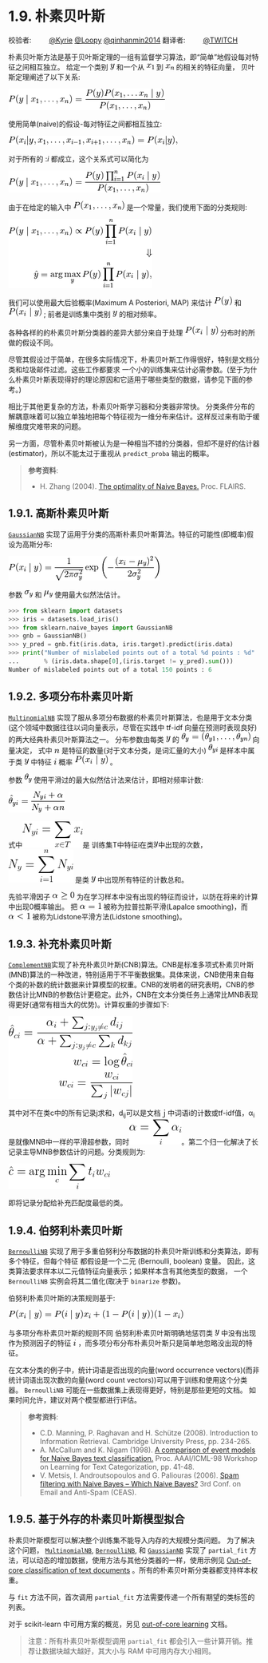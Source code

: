 # 1.9. 朴素贝叶斯

校验者:
        [@Kyrie](https://github.com/apachecn/scikit-learn-doc-zh)
        [@Loopy](https://github.com/loopyme)
        [@qinhanmin2014](https://github.com/qinhanmin2014)
翻译者:
        [@TWITCH](https://github.com/apachecn/scikit-learn-doc-zh)

朴素贝叶斯方法是基于贝叶斯定理的一组有监督学习算法，即“简单”地假设每对特征之间相互独立。 给定一个类别 ![y](img/0775c03fc710a24df297dedcec515aaf.jpg) 和一个从 ![x_1](img/f15b9946d9078749f894a78579dc6778.jpg) 到 ![x_n](img/14f6506599a88a5297ea712fa70eece4.jpg) 的相关的特征向量， 贝叶斯定理阐述了以下关系:


![P(y \mid x_1, \dots, x_n) = \frac{P(y) P(x_1, \dots x_n \mid y)}{P(x_1, \dots, x_n)}](img/32f500a4e2eba65727c1e003699dff90.jpg)


使用简单(naive)的假设-每对特征之间都相互独立:

![P(x_i | y, x_1, \dots, x_{i-1}, x_{i+1}, \dots, x_n) = P(x_i | y) ,](img/9fd83615429a9be9e5698d35bec8642a.jpg)

对于所有的 :*i* 都成立，这个关系式可以简化为


![P(y \mid x_1, \dots, x_n) = \frac{P(y) \prod_{i=1}^{n} P(x_i \mid y)}{P(x_1, \dots, x_n)}](img/1c12ea7ea179efd16ce513645034d41a.jpg)


由于在给定的输入中 ![P(x_1, \dots, x_n)](img/03dc262433e357325639af531c5bf70e.jpg) 是一个常量，我们使用下面的分类规则:


![P(y \mid x_1, \dots, x_n) \propto P(y) \prod_{i=1}^{n} P(x_i \mid y)\Downarrow\hat{y} = \arg\max_y P(y) \prod_{i=1}^{n} P(x_i \mid y),](img/983133e80141fbf289a10f379c11b34f.jpg)


我们可以使用最大后验概率(Maximum A Posteriori, MAP) 来估计 ![P(y)](img/d41288778c3d66bcae947c3078469126.jpg) 和 ![P(x_i \mid y)](img/db23fadfab6b660dbfa2934c4536beb1.jpg) ; 前者是训练集中类别 ![y](img/0775c03fc710a24df297dedcec515aaf.jpg) 的相对频率。

各种各样的的朴素贝叶斯分类器的差异大部分来自于处理 ![P(x_i \mid y)](img/db23fadfab6b660dbfa2934c4536beb1.jpg) 分布时的所做的假设不同。

尽管其假设过于简单，在很多实际情况下，朴素贝叶斯工作得很好，特别是文档分类和垃圾邮件过滤。这些工作都要求 一个小的训练集来估计必需参数。(至于为什么朴素贝叶斯表现得好的理论原因和它适用于哪些类型的数据，请参见下面的参考。)

相比于其他更复杂的方法，朴素贝叶斯学习器和分类器非常快。 分类条件分布的解耦意味着可以独立单独地把每个特征视为一维分布来估计。这样反过来有助于缓解维度灾难带来的问题。

另一方面，尽管朴素贝叶斯被认为是一种相当不错的分类器，但却不是好的估计器(estimator)，所以不能太过于重视从 `predict_proba` 输出的概率。

> **参考资料**:
>*   H. Zhang (2004). [The optimality of Naive Bayes.](http://www.cs.unb.ca/~hzhang/publications/FLAIRS04ZhangH.pdf) Proc. FLAIRS.

## 1.9.1. 高斯朴素贝叶斯

[`GaussianNB`](https://scikit-learn.org/stable/modules/generated/sklearn.naive_bayes.GaussianNB.html#sklearn.naive_bayes.GaussianNB "sklearn.naive_bayes.GaussianNB") 实现了运用于分类的高斯朴素贝叶斯算法。特征的可能性(即概率)假设为高斯分布:

![P(x_i \mid y) &= \frac{1}{\sqrt{2\pi\sigma^2_y}} \exp\left(-\frac{(x_i - \mu_y)^2}{2\sigma^2_y}\right)](img/92c470d884176abfcc29a5218ccf0aef.jpg)

参数 ![\sigma_y](img/abd232bd41a9d1b51021b788e2a82dd9.jpg) 和 ![\mu_y](img/1d57cc4e24d28b8283f98bda247d84e7.jpg) 使用最大似然法估计。

```py
>>> from sklearn import datasets
>>> iris = datasets.load_iris()
>>> from sklearn.naive_bayes import GaussianNB
>>> gnb = GaussianNB()
>>> y_pred = gnb.fit(iris.data, iris.target).predict(iris.data)
>>> print("Number of mislabeled points out of a total %d points : %d"
...       % (iris.data.shape[0],(iris.target != y_pred).sum()))
Number of mislabeled points out of a total 150 points : 6

```

## 1.9.2. 多项分布朴素贝叶斯

[`MultinomialNB`](https://scikit-learn.org/stable/modules/generated/sklearn.naive_bayes.MultinomialNB.html#sklearn.naive_bayes.MultinomialNB "sklearn.naive_bayes.MultinomialNB") 实现了服从多项分布数据的朴素贝叶斯算法，也是用于文本分类(这个领域中数据往往以词向量表示，尽管在实践中 tf-idf 向量在预测时表现良好)的两大经典朴素贝叶斯算法之一。 分布参数由每类 ![y](img/0775c03fc710a24df297dedcec515aaf.jpg) 的 ![\theta_y = (\theta_{y1},\ldots,\theta_{yn})](img/a25ab5d7faac5be22a6d242286376161.jpg) 向量决定， 式中 ![n](img/c87d9110f3d32ffa5fa08671e4af11fb.jpg) 是特征的数量(对于文本分类，是词汇量的大小) ![\theta_{yi}](img/860af894555b3d5f52e893bab6cafc11.jpg) 是样本中属于类 ![y](img/0775c03fc710a24df297dedcec515aaf.jpg) 中特征 ![i](img/43e13b580daefe5ba754b790dfbd216c.jpg) 概率 ![P(x_i \mid y)](img/db23fadfab6b660dbfa2934c4536beb1.jpg) 。

参数 ![\theta_y](img/bbdbd3f496f907578ff01cc798adde74.jpg) 使用平滑过的最大似然估计法来估计，即相对频率计数:

![\hat{\theta}_{yi} = \frac{ N_{yi} + \alpha}{N_y + \alpha n}](img/cb5a89fd247e8cbbea21b00a12d188e6.jpg)

式中![N_{yi} = \sum_{x \in T} x_i](img/bayes01.png)是 训练集T中特征i在类![y](img/0775c03fc710a24df297dedcec515aaf.jpg)中出现的次数，![N_{y} = \sum_{i=1}^{|T|} N_{yi}](img/bayes02.png) 是类 ![y](img/0775c03fc710a24df297dedcec515aaf.jpg) 中出现所有特征的计数总和。

先验平滑因子 ![\alpha \ge 0](img/43fc75930300610d8cb41a8d15899c15.jpg) 为在学习样本中没有出现的特征而设计，以防在将来的计算中出现0概率输出。 把 ![\alpha = 1](img/3e0dffeddefe6ba1e809bd9b6276c771.jpg) 被称为拉普拉斯平滑(Lapalce smoothing)，而 ![\alpha &lt; 1](img/8fe0d726b364f224c93e31cd3248a1f6.jpg) 被称为Lidstone平滑方法(Lidstone smoothing)。

## 1.9.3. 补充朴素贝叶斯

[`ComplementNB`](https://scikit-learn.org/stable/modules/generated/sklearn.naive_bayes.ComplementNB.html#sklearn.naive_bayes.ComplementNB)实现了补充朴素贝叶斯(CNB)算法。CNB是标准多项式朴素贝叶斯(MNB)算法的一种改进，特别适用于不平衡数据集。具体来说，CNB使用来自每个类的补数的统计数据来计算模型的权重。CNB的发明者的研究表明，CNB的参数估计比MNB的参数估计更稳定。此外，CNB在文本分类任务上通常比MNB表现得更好(通常有相当大的优势)。计算权重的步骤如下:

![\begin{align}\begin{aligned}\hat{\theta}_{ci} = \frac{\alpha_i + \sum_{j:y_j \neq c} d_{ij}}{\alpha + \sum_{j:y_j \neq c} \sum_{k} d_{kj}}\\w_{ci} = \log \hat{\theta}_{ci}\\w_{ci} = \frac{w_{ci}}{\sum_{j} |w_{cj}|}\end{aligned}\end{align}](img/bayse03.png)

其中对不在类c中的所有记录j求和，d<sub>ij</sub>可以是文档ｊ中词语i的计数或tf-idf值，α<sub>i</sub>是就像MNB中一样的平滑超参数，同时![\alpha = \sum_{i} \alpha_i](img/bayse04.png)。第二个归一化解决了长记录主导MNB参数估计的问题。分类规则为:

![\hat{c} = \arg\min_c \sum_{i} t_i w_{ci}](img/bayse05.png)

即将记录分配给补充匹配度最低的类。

## 1.9.4. 伯努利朴素贝叶斯

[`BernoulliNB`](https://scikit-learn.org/stable/modules/generated/sklearn.naive_bayes.BernoulliNB.html#sklearn.naive_bayes.BernoulliNB "sklearn.naive_bayes.BernoulliNB") 实现了用于多重伯努利分布数据的朴素贝叶斯训练和分类算法，即有多个特征，但每个特征 都假设是一个二元 (Bernoulli, boolean) 变量。 因此，这类算法要求样本以二元值特征向量表示；如果样本含有其他类型的数据， 一个 `BernoulliNB` 实例会将其二值化(取决于 `binarize` 参数)。

伯努利朴素贝叶斯的决策规则基于:

![P(x_i \mid y) = P(i \mid y) x_i + (1 - P(i \mid y)) (1 - x_i)](img/375fd0c32c15c4547b00ae36c0ec0a6a.jpg)

与多项分布朴素贝叶斯的规则不同 伯努利朴素贝叶斯明确地惩罚类 ![y](img/0775c03fc710a24df297dedcec515aaf.jpg) 中没有出现作为预测因子的特征 ![i](img/43e13b580daefe5ba754b790dfbd216c.jpg) ，而多项分布分布朴素贝叶斯只是简单地忽略没出现的特征。

在文本分类的例子中，统计词语是否出现的向量(word occurrence vectors)(而非统计词语出现次数的向量(word count vectors))可以用于训练和使用这个分类器。 `BernoulliNB` 可能在一些数据集上表现得更好，特别是那些更短的文档。 如果时间允许，建议对两个模型都进行评估。

> **参考资料**:
>*   C.D. Manning, P. Raghavan and H. Schütze (2008). Introduction to Information Retrieval. Cambridge University Press, pp. 234-265.
>*   A. McCallum and K. Nigam (1998). [A comparison of event models for Naive Bayes text classification.](http://citeseerx.ist.psu.edu/viewdoc/summary?doi=10.1.1.46.1529) Proc. AAAI/ICML-98 Workshop on Learning for Text Categorization, pp. 41-48.
>*   V. Metsis, I. Androutsopoulos and G. Paliouras (2006). [Spam filtering with Naive Bayes – Which Naive Bayes?](http://citeseerx.ist.psu.edu/viewdoc/summary?doi=10.1.1.61.5542) 3rd Conf. on Email and Anti-Spam (CEAS).

## 1.9.5. 基于外存的朴素贝叶斯模型拟合

朴素贝叶斯模型可以解决整个训练集不能导入内存的大规模分类问题。 为了解决这个问题， [`MultinomialNB`](https://scikit-learn.org/stable/modules/generated/sklearn.naive_bayes.MultinomialNB.html#sklearn.naive_bayes.MultinomialNB "sklearn.naive_bayes.MultinomialNB"), [`BernoulliNB`](https://scikit-learn.org/stable/modules/generated/sklearn.naive_bayes.BernoulliNB.html#sklearn.naive_bayes.BernoulliNB "sklearn.naive_bayes.BernoulliNB"), 和 [`GaussianNB`](https://scikit-learn.org/stable/modules/generated/sklearn.naive_bayes.GaussianNB.html#sklearn.naive_bayes.GaussianNB "sklearn.naive_bayes.GaussianNB") 实现了 `partial_fit` 方法，可以动态的增加数据，使用方法与其他分类器的一样，使用示例见 [Out-of-core classification of text documents](https://scikit-learn.org/stable/auto_examples/applications/plot_out_of_core_classification.html#sphx-glr-auto-examples-applications-plot-out-of-core-classification-py) 。所有的朴素贝叶斯分类器都支持样本权重。

与 `fit` 方法不同，首次调用 `partial_fit` 方法需要传递一个所有期望的类标签的列表。

对于 scikit-learn 中可用方案的概览，另见 [out-of-core learning](66#71-使用外核学习实例进行拓展) 文档。

> 注意：所有朴素贝叶斯模型调用 `partial_fit` 都会引入一些计算开销。推荐让数据块越大越好，其大小与 RAM 中可用内存大小相同。
